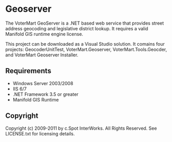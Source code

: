 Geoserver
=========

The VoterMart GeoServer is a .NET based web service that provides street address geocoding and legislative district lookup.
It requires a valid Manifold GIS runtime engine license.

This project can be downloaded as a Visual Studio solution.  It comains four projects: GeocoderUnitTest, VoterMart.Geoserver,
VoterMart.Tools.Geocder, and VoterMart Geoserver Installer.

Requirements
------------

* Windows Server 2003/2008
* IIS 6/7
* .NET Framework 3.5 or greater
* Manifold GIS Runtime

Copyright
---------

Copyright (c) 2009-2011 by c.Spot InterWorks.  All Rights Reserved.  See LICENSE.txt for licensing details.
